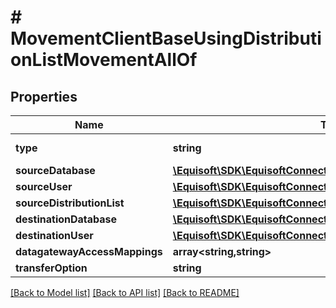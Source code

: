 # # MovementClientBaseUsingDistributionListMovementAllOf

## Properties

Name | Type | Description | Notes
------------ | ------------- | ------------- | -------------
**type** | **string** |  | [default to TYPE_CLIENTBASE_USING_DISTLIST]
**sourceDatabase** | [**\Equisoft\SDK\EquisoftConnect\Model\MovementDatabase**](MovementDatabase.md) |  |
**sourceUser** | [**\Equisoft\SDK\EquisoftConnect\Model\MovementUser**](MovementUser.md) |  |
**sourceDistributionList** | [**\Equisoft\SDK\EquisoftConnect\Model\MovementDistributionList**](MovementDistributionList.md) |  | [optional]
**destinationDatabase** | [**\Equisoft\SDK\EquisoftConnect\Model\MovementDatabase**](MovementDatabase.md) |  |
**destinationUser** | [**\Equisoft\SDK\EquisoftConnect\Model\MovementUser**](MovementUser.md) |  |
**datagatewayAccessMappings** | **array<string,string>** |  | [optional]
**transferOption** | **string** |  |

[[Back to Model list]](../../README.md#models) [[Back to API list]](../../README.md#endpoints) [[Back to README]](../../README.md)
